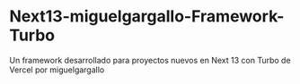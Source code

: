 # Next13-miguelgargallo-Framework-Turbo
Un framework desarrollado para proyectos nuevos en Next 13 con Turbo de Vercel por miguelgargallo
